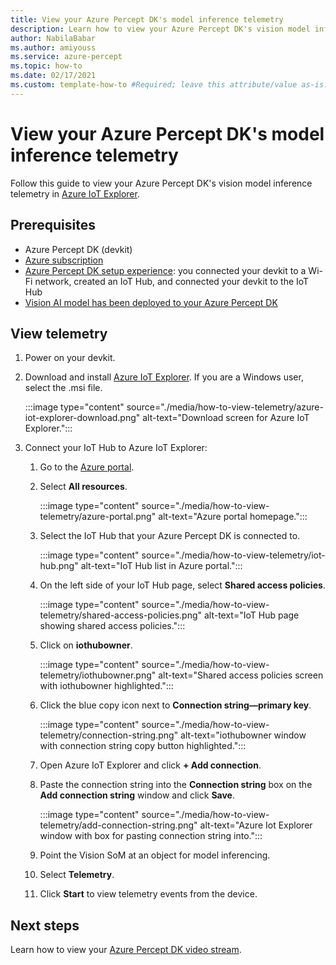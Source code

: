 ```yaml
---
title: View your Azure Percept DK's model inference telemetry
description: Learn how to view your Azure Percept DK's vision model inference telemetry in Azure IoT Explorer
author: NabilaBabar
ms.author: amiyouss
ms.service: azure-percept 
ms.topic: how-to
ms.date: 02/17/2021
ms.custom: template-how-to #Required; leave this attribute/value as-is.
---
```


# View your Azure Percept DK's model inference telemetry

Follow this guide to view your Azure Percept DK's vision model inference telemetry in [Azure IoT Explorer](https://github.com/Azure/azure-iot-explorer/releases).

## Prerequisites

- Azure Percept DK (devkit)
- [Azure subscription](https://azure.microsoft.com/free/)
- [Azure Percept DK setup experience](./quickstart-percept-dk-set-up.md): you connected your devkit to a Wi-Fi network, created an IoT Hub, and connected your devkit to the IoT Hub
- [Vision AI model has been deployed to your Azure Percept DK](./how-to-deploy-model.md)

## View telemetry

1. Power on your devkit.

1. Download and install [Azure IoT Explorer](https://github.com/Azure/azure-iot-explorer/releases). If you are a Windows user, select the .msi file.

    :::image type="content" source="./media/how-to-view-telemetry/azure-iot-explorer-download.png" alt-text="Download screen for Azure IoT Explorer.":::

1. Connect your IoT Hub to Azure IoT Explorer:

    1. Go to the [Azure portal](https://portal.azure.com).

    1. Select **All resources**.

        :::image type="content" source="./media/how-to-view-telemetry/azure-portal.png" alt-text="Azure portal homepage.":::

    1. Select the IoT Hub that your Azure Percept DK is connected to.

        :::image type="content" source="./media/how-to-view-telemetry/iot-hub.png" alt-text="IoT Hub list in Azure portal.":::

    1. On the left side of your IoT Hub page, select **Shared access policies**.

        :::image type="content" source="./media/how-to-view-telemetry/shared-access-policies.png" alt-text="IoT Hub page showing shared access policies.":::

    1. Click on **iothubowner**.

        :::image type="content" source="./media/how-to-view-telemetry/iothubowner.png" alt-text="Shared access policies screen with iothubowner highlighted.":::

    1. Click the blue copy icon next to **Connection string—primary key**.

        :::image type="content" source="./media/how-to-view-telemetry/connection-string.png" alt-text="iothubowner window with connection string copy button highlighted.":::

    1. Open Azure IoT Explorer and click **+ Add connection**.

    1. Paste the connection string into the **Connection string** box on the **Add connection string** window and click **Save**.

        :::image type="content" source="./media/how-to-view-telemetry/add-connection-string.png" alt-text="Azure Iot Explorer window with box for pasting connection string into.":::

    1. Point the Vision SoM at an object for model inferencing.

    1. Select **Telemetry**.

    1. Click **Start** to view telemetry events from the device.

## Next steps
Learn how to view your [Azure Percept DK video stream](./how-to-view-video-stream.md).